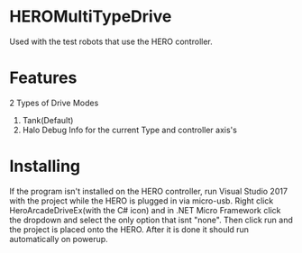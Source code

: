 # HEROMultiTypeDrive
Used with the test robots that use the HERO controller. 
# Features
2 Types of Drive Modes
  1. Tank(Default)
  2. Halo
Debug Info for the current Type and controller axis's
# Installing
If the program isn't installed on the HERO controller, run Visual Studio 2017 with the project while the HERO is plugged in via
micro-usb.  Right click HeroArcadeDriveEx(with the C# icon) and in .NET Micro Framework click the dropdown and select the only option that isnt "none".  Then click run and the project is placed onto the HERO.  After it is done it should run automatically on powerup.
